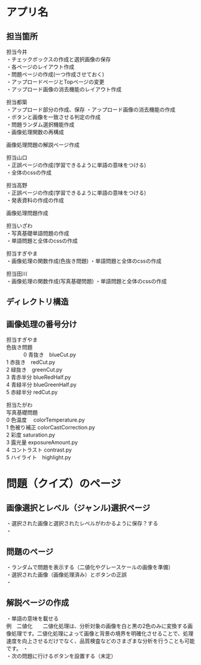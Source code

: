 # アプリ名

## 担当箇所

担当今井<br>
・チェックボックスの作成と選択画像の保存<br>
・各ページのレイアウト作成<br>
・問題ページの作成(一つ作成させておく)<br>
・アップロードページとTopページの変更<br>
・アップロード画像の消去機能のレイアウト作成<br>

担当都築<br>
・アップロード部分の作成、保存
・アップロード画像の消去機能の作成<br>
・ボタンと画像を一致させる判定の作成<br>
・問題ランダム選択機能作成<br>
・画像処理関数の再構成<br>

画像処理問題の解説ページ作成

担当山口<br>
・正誤ページの作成(学習できるように単語の意味をつける)<br>
・全体のcssの作成<br>

担当高野<br>
・正誤ページの作成(学習できるように単語の意味をつける)<br>
・発表資料の作成の作成<br>

画像処理問題作成

担当いざわ<br>
・写真基礎単語問題の作成<br>
・単語問題と全体のcssの作成

担当すぎやま<br>
・画像処理の関数作成(色抜き問題)
・単語問題と全体のcssの作成

担当田川<br>
・画像処理の関数作成(写真基礎問題)
・単語問題と全体のcssの作成

## ディレクトリ構造


## 画像処理の番号分け
担当すぎやま<br>
 色抜き問題<br>　　　
0 青抜き　blueCut.py<br>
1 赤抜き　redCut.py<br>
2 緑抜き　greenCut.py<br>
3 青赤半分 blueRedHalf.py<br>
4 青緑半分 blueGreenHalf.py<br>
5 赤緑半分 redCut.py<br>

担当たがわ<br>
写真基礎問題<br>
0 色温度　  colorTemperature.py<br>
1 色被り補正  colorCastCorrection.py<br>
2 彩度 saturation.py<br>
3 露光量 exposureAmount.py<br>
4 コントラスト contrast.py<br>
5 ハイライト　highlight.py<br>

# 問題（クイズ）のページ
## 画像選択とレベル（ジャンル)選択ページ<br>
・選択された画像と選択されたレベルがわかるように保存？する<br>
・
## 問題のページ<br>
・ランダムで問題を表示する（二値化やグレースケールの画像を準備）<br>
・選択された画像（画像処理済み）とボタンの正誤<br>
・<br>
## 解説ページの作成<br>
・単語の意味を載せる<br>
例　二値化　　二値化処理は、分析対象の画像を白と黒の2色のみに変換する画像処理です。二値化処理によって画像と背景の境界を明確化させることで、処理速度を向上させるだけでなく、品質検査などのさまざまな分析を行うことも可能です。
・<br>
・次の問題に行けるボタンを設置する（未定）



